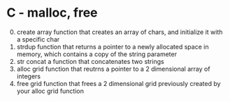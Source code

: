 # C - malloc, free
0. create array function that creates an array of chars, and initialize it with a specific char
1. strdup function that returns a pointer to a newly allocated space in memory, which contains a copy of the string parameter
2. str concat a function that concatenates two strings
3. alloc grid function that reutrns a pointer to a 2 dimensional array of integers
4. free grid function that frees a 2 dimensional grid previously created by your alloc grid function
